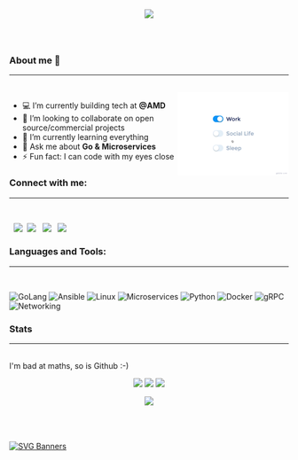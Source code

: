 <h1 align="center">
  <a href="https://git.io/typing-svg">
    <img src="https://readme-typing-svg.herokuapp.com/?lines=Hello+There,;This+is+Avish....;Nice+to+meet+you!&center=true&size=30">
  </a>
</h1>
<br>

### About me 👋 
<hr>
<br>
<img src="./img/life_balance.gif" alt="side Image" align="right" width="200" height="auto" />

- 💻 I’m currently building tech at **@AMD**
- 👯 I’m looking to collaborate on open source/commercial projects
- 🌱 I’m currently learning everything 
- 💬 Ask me about **Go & Microservices**
- ⚡ Fun fact: I can code with my eyes close


### Connect with me:
<hr>
<br>

&nbsp; [<img src="https://img.icons8.com/color/48/000000/twitter.png" width="3.5%"/>](https://twitter.com/ImAvi34)&nbsp; [<img src="https://img.icons8.com/color/48/000000/linkedin.png" width="3.5%"/>](https://www.linkedin.com/in/avish-porwal-14975b175/) &nbsp; [<img src="https://img.icons8.com/fluent/48/000000/facebook-new.png" width="3.5%"/>](https://www.facebook.com/avish.porwal/) &nbsp; [<img src="https://img.icons8.com/fluent/48/000000/instagram-new.png" width="3.5%"/>](https://www.instagram.com/avissshhhhh/)

### Languages and Tools:
<hr>
<br>

![GoLang](https://img.shields.io/badge/-Golang-00ADD8?logo=go&logoColor=white)
![Ansible](https://img.shields.io/badge/Ansible-20232A?logo=ansible&logoColor=61DAFB)
![Linux](https://img.shields.io/badge/Linux-%23DD0031.svg?logo=Linux&logoColor=white)
![Microservices](https://img.shields.io/badge/Microservices-316192?logo=microservices&logoColor=white)
![Python](https://img.shields.io/badge/-Python-231F20?logo=Python&logoColor=white)
![Docker](https://img.shields.io/badge/-Docker-2496ED?logo=docker&logoColor=white)
![gRPC](https://img.shields.io/badge/gRPC-232F3E?logo=grpc)
![Networking](https://img.shields.io/badge/Networking-F7DF1E?logo=Networking&logoColor=black)


### Stats
<hr>
<br>
I'm bad at maths, so is Github :-)

<p align="center">
<img height="50%" width="auto" src ="https://github-readme-stats.vercel.app/api/top-langs/?username=Avish34&layout=compact&hide_border=true&theme=dark&bg_color=00000000&langs_count=6&hide=jupyter%20notebook,tex,css,php&exclude_repo=Pacman-AI">
<img src ="https://github-readme-streak-stats.herokuapp.com?user=Avish34&theme=dark&hide_border=true&background=00000000">
<img height="50%" width="auto" src ="https://github-readme-stats.vercel.app/api?username=Avish34&show_icons=true&&show=prs_merged,prs_merged_percentage&count_private=true&theme=dark&hide_border=true&hide_rank=true&bg_color=00000000&rank_icon=github">
<br>
</p>

<p align="center">
<img height="50%", width="auto" src="https://stackoverflow-badge.onrender.com/api/StackOverflowBadge/18415723" href="https://stackoverflow.com/users/18415723/avish">
</p>

<br>
<br>

[![SVG Banners](https://svg-banners.vercel.app/api?type=luminance&text1=Happy%20Coding🌻&width=900&height=200)](https://github.com/Akshay090/svg-banners)
